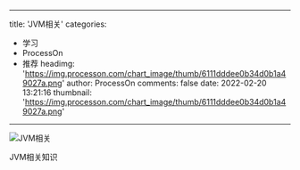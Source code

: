 
---
title: 'JVM相关'
categories: 
 - 学习
 - ProcessOn
 - 推荐
headimg: 'https://img.processon.com/chart_image/thumb/6111dddee0b34d0b1a49027a.png'
author: ProcessOn
comments: false
date: 2022-02-20 13:21:16
thumbnail: 'https://img.processon.com/chart_image/thumb/6111dddee0b34d0b1a49027a.png'
---

<div>   
<img class="thumb" alt="JVM相关" src="https://img.processon.com/chart_image/thumb/6111dddee0b34d0b1a49027a.png" referrerpolicy="no-referrer">
<p>JVM相关知识</p>  
</div>
            